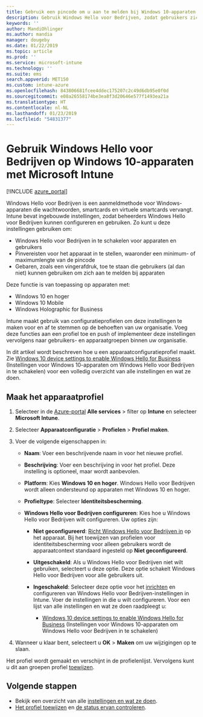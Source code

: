 ```yaml
---
title: Gebruik een pincode om u aan te melden bij Windows 10-apparaten met Microsoft Intune - Azure | Microsoft Docs
description: Gebruik Windows Hello voor Bedrijven, zodat gebruikers zich bij apparaten kunnen aanmelden met een pincode, vingerafdruk en meer. Maak met deze instellingen in Intune een configuratieprofiel voor identiteitsbeveiliging voor Windows 10-apparaten en wijs het profiel toe aan gebruikersgroepen en apparaatgroepen.
keywords: ''
author: MandiOhlinger
ms.author: mandia
manager: dougeby
ms.date: 01/22/2019
ms.topic: article
ms.prod: ''
ms.service: microsoft-intune
ms.technology: ''
ms.suite: ems
search.appverid: MET150
ms.custom: intune-azure
ms.openlocfilehash: 843806681fcee4ddec175207c2c49d6db95e0f0d
ms.sourcegitcommit: e08a26558174be3ea8f3d20646e577f1493ea21a
ms.translationtype: HT
ms.contentlocale: nl-NL
ms.lasthandoff: 01/23/2019
ms.locfileid: "54831377"
---
```

# <a name="use-windows-hello-for-business-on-windows-10-devices-with-microsoft-intune"></a>Gebruik Windows Hello voor Bedrijven op Windows 10-apparaten met Microsoft Intune

[!INCLUDE [azure_portal](./includes/azure_portal.md)]

Windows Hello voor Bedrijven is een aanmeldmethode voor Windows-apparaten die wachtwoorden, smartcards en virtuele smartcards vervangt. Intune bevat ingebouwde instellingen, zodat beheerders Windows Hello voor Bedrijven kunnen configureren en gebruiken. Zo kunt u deze instellingen gebruiken om:

- Windows Hello voor Bedrijven in te schakelen voor apparaten en gebruikers
- Pinvereisten voor het apparaat in te stellen, waaronder een minimum- of maximumlengte van de pincode
- Gebaren, zoals een vingerafdruk, toe te staan die gebruikers (al dan niet) kunnen gebruiken om zich aan te melden bij apparaten

Deze functie is van toepassing op apparaten met:

- Windows 10 en hoger
- Windows 10 Mobile
- Windows Holographic for Business

Intune maakt gebruik van configuratieprofielen om deze instellingen te maken voor en af te stemmen op de behoeften van uw organisatie. Voeg deze functies aan een profiel toe en push of implementeer deze instellingen vervolgens naar gebruikers- en apparaatgroepen binnen uw organisatie.

In dit artikel wordt beschreven hoe u een apparaatconfiguratieprofiel maakt. Zie [Windows 10 device settings to enable Windows Hello for Business](identity-protection-windows-settings.md) (Instellingen voor Windows 10-apparaten om Windows Hello voor Bedrijven in te schakelen) voor een volledig overzicht van alle instellingen en wat ze doen.

## <a name="create-the-device-profile"></a>Maak het apparaatprofiel

1. Selecteer in de [Azure-portal](https://portal.azure.com) **Alle services** > filter op **Intune** en selecteer **Microsoft Intune**.
2. Selecteer **Apparaatconfiguratie** > **Profielen** > **Profiel maken**.
3. Voer de volgende eigenschappen in:

    - **Naam**: Voer een beschrijvende naam in voor het nieuwe profiel.
    - **Beschrijving**: Voer een beschrijving in voor het profiel. Deze instelling is optioneel, maar wordt aanbevolen.
    - **Platform**: Kies **Windows 10 en hoger**. Windows Hello voor Bedrijven wordt alleen ondersteund op apparaten met Windows 10 en hoger.
    - **Profieltype**: Selecteer **Identiteitsbescherming**.
    - **Windows Hello voor Bedrijven configureren**: Kies hoe u Windows Hello voor Bedrijven wilt configureren. Uw opties zijn:

        - **Niet geconfigureerd**: [Richt Windows Hello voor Bedrijven in](https://docs.microsoft.com/windows/security/identity-protection/hello-for-business/hello-how-it-works-provisioning) op het apparaat. Bij het toewijzen van profielen voor identiteitsbescherming voor alleen gebruikers wordt de apparaatcontext standaard ingesteld op **Niet geconfigureerd**.
        - **Uitgeschakeld**: Als u Windows Hello voor Bedrijven niet wilt gebruiken, selecteert u deze optie. Deze optie schakelt Windows Hello voor Bedrijven voor alle gebruikers uit.
        - **Ingeschakeld**: Selecteer deze optie voor het [inrichten]((https://docs.microsoft.com/windows/security/identity-protection/hello-for-business/hello-how-it-works-provisioning)) en configureren van Windows Hello voor Bedrijven-instellingen in Intune. Voer de instellingen in die u wilt configureren. Voor een lijst van alle instellingen en wat ze doen raadpleegt u:

            - [Windows 10 device settings to enable Windows Hello for Business](identity-protection-windows-settings.md) (Instellingen voor Windows 10-apparaten om Windows Hello voor Bedrijven in te schakelen)

4. Wanneer u klaar bent, selecteert u **OK** > **Maken** om uw wijzigingen op te slaan.

Het profiel wordt gemaakt en verschijnt in de profielenlijst. Vervolgens kunt u dit aan groepen profiel [toewijzen](device-profile-assign.md).

<!--  Removing image as part of design review; retaining source until we known the disposition.

## Example of device restriction settings

In this high-level example, you'll create a device restriction policy that blocks the use of the built-in camera app on Android devices.

![How to disable the camera on Android devices](./media/disable-android-camera.png)

-->

## <a name="next-steps"></a>Volgende stappen

- Bekijk een overzicht van alle [instellingen en wat ze doen](identity-protection-windows-settings.md).
- [Het profiel toewijzen](device-profile-assign.md) en [de status ervan controleren](device-profile-monitor.md).